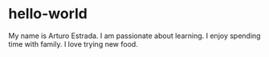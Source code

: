 # hello-world

My name is Arturo Estrada.
I am passionate about learning.
I enjoy spending time with family.
I love trying new food.
